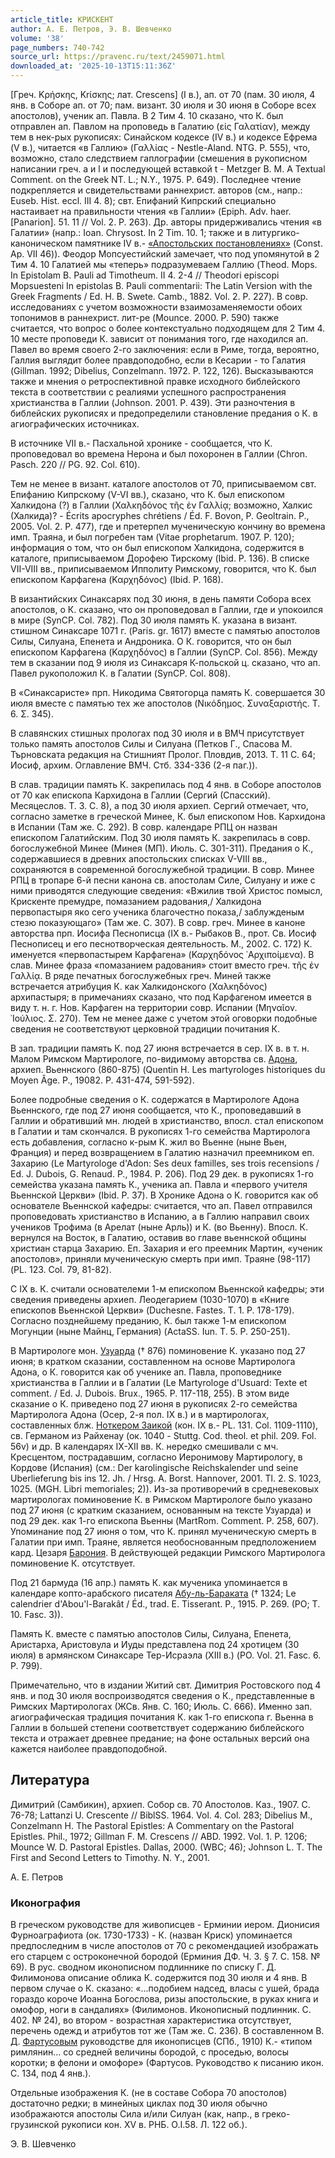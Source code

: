 ```yaml
---
article_title: КРИСКЕНТ
author: А. Е. Петров, Э. В. Шевченко
volume: '38'
page_numbers: 740-742
source_url: https://pravenc.ru/text/2459071.html
downloaded_at: '2025-10-13T15:11:36Z'
---
```


[Греч. Κρήσκης, Krίσκης; лат. Crescens] (I в.), ап. от 70 (пам. 30 июля, 4 янв. в Соборе ап. от 70; пам. визант. 30 июля и 30 июня в Соборе всех апостолов), ученик ап. Павла. В 2 Тим 4. 10 сказано, что К. был отправлен ап. Павлом на проповедь в Галатию (εἰς Γαλατίαν), между тем в нек-рых рукописях: Синайском кодексе (IV в.) и кодексе Ефрема (V в.), читается «в Галлию» (Γαλλίας - Nestle-Aland. NTG. P. 555), что, возможно, стало следствием гаплографии (смешения в рукописном написании греч. a и l и последующей вставкой t - Metzger B. M. A Textual Comment. on the Greek NT. L.; N.Y., 1975. P. 649). Последнее чтение подкрепляется и свидетельствами раннехрист. авторов (см., напр.: Euseb. Hist. eccl. III 4. 8); свт. Епифаний Кипрский специально настаивает на правильности чтения «в Галлии» (Epiph. Adv. haer. [Panarion]. 51. 11 // Vol. 2. P. 263). Др. авторы придерживались чтения «в Галатии» (напр.: Ioan. Chrysost. In 2 Tim. 10. 1; также и в литургико-каноническом памятнике IV в.- [«Апостольских постановлениях»](<https://pravenc.ru/text/ Апостольских постановлениях .html>) (Const. Ap. VII 46)). Феодор Мопсуестийский замечает, что под упомянутой в 2 Тим 4. 10 Галатией мы «теперь» подразумеваем Галлию (Theod. Mops. In Epistolam B. Pauli ad Timotheum. II 4. 2-4 // Theodori episcopi Mopsuesteni In epistolas B. Pauli commentarii: The Latin Version with the Greek Fragments / Ed. H. B. Swete. Camb., 1882. Vol. 2. P. 227). В совр. исследованиях с учетом возможности взаимозаменяемости обоих топонимов в раннехрист. лит-ре (Mounce. 2000. P. 590) также считается, что вопрос о более контекстуально подходящем для 2 Тим 4. 10 месте проповеди К. зависит от понимания того, где находился ап. Павел во время своего 2-го заключения: если в Риме, тогда, вероятно, Галлия выглядит более правдоподобно, если в Кесарии - то Галатия (Gillman. 1992; Dibelius, Conzelmann. 1972. P. 122, 126). Высказываются также и мнения о ретроспективной правке исходного библейского текста в соответствии с реалиями успешного распространения христианства в Галлии (Johnson. 2001. P. 439). Эти разночтения в библейских рукописях и предопределили становление предания о К. в агиографических источниках.

В источнике VII в.- Пасхальной хронике - сообщается, что К. проповедовал во времена Нерона и был похоронен в Галлии (Chron. Pasch. 220 // PG. 92. Col. 610).

Тем не менее в визант. каталоге апостолов от 70, приписываемом свт. Епифанию Кипрскому (V-VI вв.), сказано, что К. был епископом Халкидона (?) в Галлии (Χαλκηδόνος τῆς ἐν Γαλλίᾳ; возможно, Халкис (Халкида)? - Écrits apocryphes chrétiens / Éd. F. Bovon, P. Geoltrain. P., 2005. Vol. 2. P. 477), где и претерпел мученическую кончину во времена имп. Траяна, и был погребен там (Vitae prophetarum. 1907. Р. 120); информация о том, что он был епископом Халкидона, содержится в каталоге, приписываемом Дорофею Тирскому (Ibid. P. 136). В списке VII-VIII вв., приписываемом Ипполиту Римскому, говорится, что К. был епископом Карфагена (Καρχηδόνος) (Ibid. Р. 168).

В византийских Синаксарях под 30 июня, в день памяти Собора всех апостолов, о К. сказано, что он проповедовал в Галлии, где и упокоился в мире (SynCP. Col. 782). Под 30 июля память К. указана в визант. стишном Синаксаре 1071 г. (Paris. gr. 1617) вместе с памятью апостолов Силы, Силуана, Епенета и Андроника. О К. говорится, что он был епископом Карфагена (Καρχηδόνος) в Галлии (SynCP. Col. 856). Между тем в сказании под 9 июля из Синаксаря К-польской ц. сказано, что ап. Павел рукоположил К. в Галатии (SynCP. Col. 808).

В «Синаксаристе» прп. Никодима Святогорца память К. совершается 30 июля вместе с памятью тех же апостолов (Νικόδημος. Συναξαριστής. Τ. 6. Σ. 345).

В славянских стишных прологах под 30 июля и в ВМЧ присутствует только память апостолов Силы и Силуана (Петков Г., Спасова М. Търновската редакция на Стишният Пролог. Пловдив, 2013. Т. 11 С. 64; Иосиф, архим. Оглавление ВМЧ. Стб. 334-336 (2-я паг.)).

В слав. традиции память К. закрепилась под 4 янв. в Соборе апостолов от 70 как епископа Кархидона в Галлии (Сергий (Спасский). Месяцеслов. Т. 3. С. 8), а под 30 июля архиеп. Сергий отмечает, что, согласно заметке в греческой Минее, К. был епископом Нов. Кархидона в Испании (Там же. С. 292). В совр. календаре РПЦ он назван епископом Галатийским. Под 30 июля память К. закрепилась в совр. богослужебной Минее (Минея (МП). Июль. С. 301-311). Предания о К., содержавшиеся в древних апостольских списках V-VIII вв., сохраняются в современной богослужебной традиции. В совр. Минее РПЦ в тропаре 6-й песни канона св. апостолам Силе, Силуану и иже с ними приводятся следующие сведения: «Вжилив твой Христос помысл, Крискенте премудре, помазанием радования,/ Халкидона первопастыря яко сего ученика благочестно показа,/ заблужденым стезю показующаго» (Там же. С. 307). В совр. греч. Минее в каноне авторства прп. Иосифа Песнописца (IX в.- Рыбаков В., прот. Св. Иосиф Песнописец и его песнотворческая деятельность. М., 2002. С. 172) К. именуется «первопастырем Карфагена» (Καρχηδόνος ᾿Αρχιποίμενα). В слав. Минее фраза «помазанием радования» стоит вместо греч. τῆς ἐν Γαλλίᾳ. В ряде печатных богослужебных греч. Миней также встречается атрибуция К. как Халкидонского (Χαλκηδόνος) архипастыря; в примечаниях сказано, что под Карфагеном имеется в виду т. н. г. Нов. Карфаген на территории совр. Испании (Μηναῖον. ᾿Ιούλιος. Σ. 270). Тем не менее даже с учетом этой оговорки подобные сведения не соответствуют церковной традиции почитания К.

В зап. традиции память К. под 27 июня встречается в сер. IX в. в т. н. Малом Римском Мартирологе, по-видимому авторства св. [Адона](https://pravenc.ru/text/Адон.html), архиеп. Вьеннского (860-875) (Quentin H. Les martyrologes historiques du Moyen Âge. P., 19082. P. 431-474, 591-592).

Более подробные сведения о К. содержатся в Мартирологе Адона Вьеннского, где под 27 июня сообщается, что К., проповедавший в Галлии и обративший мн. людей в христианство, впосл. стал епископом в Галатии и там скончался. В рукописях 1-го семейства Мартиролога есть добавления, согласно к-рым К. жил во Вьенне (ныне Вьен, Франция) и перед возвращением в Галатию назначил преемником еп. Захарию (Le Martyrologe d'Adon: Ses deux familles, ses trois recensions / Ed. J. Dubois, G. Renaud. P., 1984. P. 206). Под 29 дек. в рукописях 1-го семейства указана память К., ученика ап. Павла и «первого учителя Вьеннской Церкви» (Ibid. P. 37). В Хронике Адона о К. говорится как об основателе Вьеннской кафедры: считается, что ап. Павел отправился проповедовать христианство в Испанию, а в Галлию направил своих учеников Трофима (в Арелат (ныне Арль)) и К. (во Вьенну). Впосл. К. вернулся на Восток, в Галатию, оставив во главе вьеннской общины христиан старца Захарию. Еп. Захария и его преемник Мартин, «ученик апостолов», приняли мученическую смерть при имп. Траяне (98-117) (PL. 123. Col. 79, 81-82).

С IX в. К. считали основателеми 1-м епископом Вьеннской кафедры; эти сведения приведены архиеп. Леодегарием (1030-1070) в «Книге епископов Вьеннской Церкви» (Duchesne. Fastes. T. 1. P. 178-179). Согласно позднейшему преданию, К. был также 1-м епископом Могунции (ныне Майнц, Германия) (ActaSS. Iun. T. 5. P. 250-251).

В Мартирологе мон. [Узуарда](https://pravenc.ru/text/Узуарда.html) († 876) поминовение К. указано под 27 июня; в кратком сказании, составленном на основе Мартиролога Адона, о К. говорится как об ученике ап. Павла, проповеднике христианства в Галлии и в Галатии (Le Martyrologe d'Usuard: Texte et comment. / Ed. J. Dubois. Brux., 1965. P. 117-118, 255). В этом виде сказание о К. приведено под 27 июня в рукописях 2-го семейства Мартиролога Адона (Осер, 2-я пол. IX в.) и в мартирологах, составленных блж. [Ноткером Заикой](<https://pravenc.ru/text/Ноткером Заикой.html>) (кон. IX в.- PL. 131. Col. 1109-1110), св. Германом из Райхенау (ок. 1040 - Stuttg. Cod. theol. et phil. 209. Fol. 56v) и др. В календарях IX-XII вв. К. нередко смешивали с мч. Кресцентом, пострадавшим, согласно Иеронимову Мартирологу, в Кордове (Испания) (см.: Der karolingische Reichskalender und seine Uberlieferung bis ins 12. Jh. / Hrsg. A. Borst. Hannover, 2001. Tl. 2. S. 1023, 1025. (MGH. Libri memoriales; 2)). Из-за противоречий в средневековых мартирологах поминовение К. в Римском Мартирологе было указано под 27 июня (с кратким сказанием, основанным на тексте Узуарда) и под 29 дек. как 1-го епископа Вьенны (MartRom. Comment. P. 258, 607). Упоминание под 27 июня о том, что К. принял мученическую смерть в Галатии при имп. Траяне, является необоснованным предположением кард. Цезаря [Барония](https://pravenc.ru/text/Бароний.html). В действующей редакции Римского Мартиролога поминовение К. отсутствует.

Под 21 бармуда (16 апр.) память К. как мученика упоминается в календаре копто-арабского писателя [Абу-ль-Бараката](https://pravenc.ru/text/Абу-ль-Баракат.html) († 1324; Le calendrier d'Abou'l-Barakât / Éd., trad. E. Tisserant. P., 1915. P. 269. (PO; T. 10. Fasc. 3)).

Память К. вместе с памятью апостолов Силы, Силуана, Епенета, Аристарха, Аристовула и Иуды представлена под 24 хротицем (30 июля) в армянском Синаксаре Тер-Исраэла (XIII в.) (PO. Vol. 21. Fasc. 6. P. 799).

Примечательно, что в издании Житий свт. Димитрия Ростовского под 4 янв. и под 30 июля воспроизводятся сведения о К., представленные в Римских Мартирологах (ЖСв. Янв. С. 160; Июль. С. 666). Именно зап. агиографическая традиция почитания К. как 1-го епископа г. Вьенна в Галлии в большей степени соответствует содержанию библейского текста и отражает древнее предание; на фоне остальных версий она кажется наиболее правдоподобной.

## Литература

Димитрий (Самбикин), архиеп. Собор св. 70 Апостолов. Каз., 1907. C. 76-78; Lattanzi U. Crescente // BiblSS. 1964. Vol. 4. Col. 283; Dibelius M., Conzelmann H. The Pastoral Epistles: A Commentary on the Pastoral Epistles. Phil., 1972; Gillman F. M. Сrescens // ABD. 1992. Vol. 1. P. 1206; Mounce W. D. Pastoral Epistles. Dallas, 2000. (WBC; 46); Johnson L. T. The First and Second Letters to Timothy. N. Y., 2001.

А. Е. Петров 

### Иконография

В греческом руководстве для живописцев - Ерминии иером. Дионисия Фурноаграфиота (ок. 1730-1733) - К. (назван Криск) упоминается предпоследним в числе апостолов от 70 с рекомендацией изображать его старцем с остроконечной бородой (Ерминия ДФ. Ч. 3. § 7. С. 158. № 69). В рус. сводном иконописном подлиннике по списку Г. Д. Филимонова описание облика К. содержится под 30 июля и 4 янв. В первом случае о К. сказано: «...подобием надсед, власы с ушей, брада гораздо короче Иоанна Богослова, ризы апостольские, в руках книга и омофор, ноги в сандалиях» (Филимонов. Иконописный подлинник. С. 402. № 24), во втором - возрастная характеристика отсутствует, перечень одежд и атрибутов тот же (Там же. С. 236). В составленном В. Д. [Фартусовым](https://pravenc.ru/text/Фартусовым.html) руководстве для иконописцев (СПб., 1910) К.- «типом римлянин… со средней величины бородой, с проседью, волосы коротки; в фелони и омофоре» (Фартусов. Руководство к писанию икон. С. 134, под 4 янв.).

Отдельные изображения К. (не в составе Собора 70 апостолов) достаточно редки; в минейных циклах под 30 июля обычно изображаются апостолы Сила и/или Силуан (как, напр., в греко-грузинской рукописи кон. XV в. РНБ. O.I.58. Л. 122 об.).

Э. В. Шевченко
